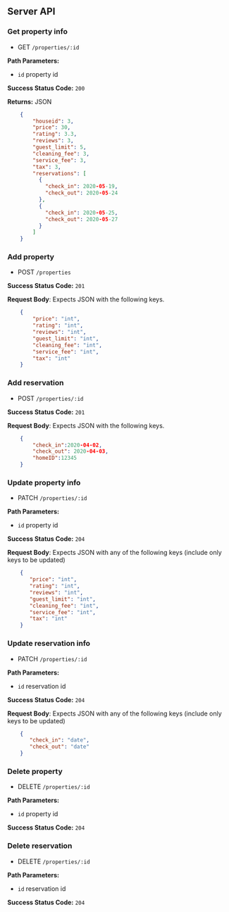 ## Server API

### Get property info
  * GET `/properties/:id`

**Path Parameters:**
  * `id` property id

**Success Status Code:** `200`

**Returns:** JSON

```json
    {
        "houseid": 3,
        "price": 30,
        "rating": 3.3,
        "reviews": 3,
        "guest_limit": 5,
        "cleaning_fee": 3,
        "service_fee": 3,
        "tax": 3,
        "reservations": [
          {
            "check_in": 2020-05-19,
            "check_out": 2020-05-24
          },
          {
            "check_in": 2020-05-25,
            "check_out": 2020-05-27
          }
        ]
    }
```

### Add property
  * POST `/properties`

**Success Status Code:** `201`

**Request Body**: Expects JSON with the following keys.

```json
    {
        "price": "int",
        "rating": "int",
        "reviews": "int",
        "guest_limit": "int",
        "cleaning_fee": "int",
        "service_fee": "int",
        "tax": "int"
    }
```
### Add reservation
  * POST `/properties/:id`

**Success Status Code:** `201`

**Request Body**: Expects JSON with the following keys.

```json
    {
        "check_in":2020-04-02,
        "check_out": 2020-04-03,
        "homeID":12345
    }
```

### Update property info
  * PATCH `/properties/:id`

**Path Parameters:**
  * `id` property id

**Success Status Code:** `204`

**Request Body**: Expects JSON with any of the following keys (include only keys to be updated)

```json
    {
       "price": "int",
       "rating": "int",
       "reviews": "int",
       "guest_limit": "int",
       "cleaning_fee": "int",
       "service_fee": "int",
       "tax": "int"
    }
```
### Update reservation info
  * PATCH `/properties/:id`

**Path Parameters:**
  * `id` reservation id

**Success Status Code:** `204`

**Request Body**: Expects JSON with any of the following keys (include only keys to be updated)

```json
    {
       "check_in": "date",
       "check_out": "date"
    }
```

### Delete property
  * DELETE `/properties/:id`

**Path Parameters:**
  * `id` property id

**Success Status Code:** `204`

### Delete reservation
  * DELETE `/properties/:id`

**Path Parameters:**
  * `id` reservation id

**Success Status Code:** `204`